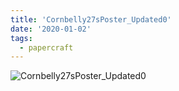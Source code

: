 ```yaml
---
title: 'Cornbelly27sPoster_Updated0'
date: '2020-01-02'
tags:
  - papercraft
---
```


![Cornbelly27sPoster_Updated0](/images/matisse_website_images/Cornbelly27sPoster_Updated0.jpg)
